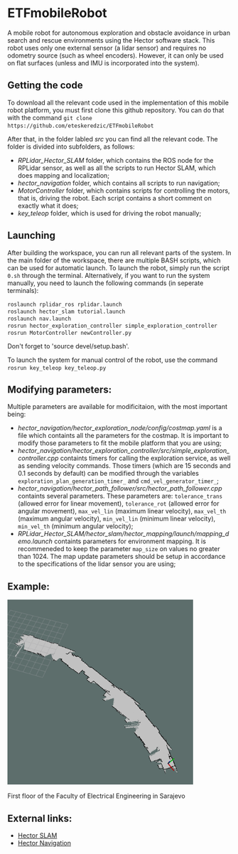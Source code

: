 # ETFmobileRobot
A mobile robot for autonomous exploration and obstacle avoidance in urban search and rescue environments using the Hector software stack. This robot uses only one external sensor (a lidar sensor) and requires no odometry source (such as wheel encoders). However, it can only be used on flat surfaces (unless and IMU is incorporated into the system). 

## Getting the code

To download all the relevant code used in the implementation of this mobile robot platform, you must first clone this github repository. You can do that with the command `git clone https://github.com/eteskeredzic/ETFmobileRobot`

After that, in the folder labled _src_ you can find all the relevant code. The folder is divided into subfolders, as follows:

- *RPLidar_Hector_SLAM* folder, which contains the ROS node for the RPLidar sensor, as well as all the scripts to run Hector SLAM, which does mapping and localization;
- *hector_navigation* folder, which contains all scripts to run navigation;
- *MotorController* folder, which contains scripts for controlling the motors, that is, driving the robot. Each script contains a short comment on exactly what it does;
- *key_teleop* folder, which is used for driving the robot manually;

## Launching

After building the workspace, you can run all relevant parts of the system. In the main folder of the workspace, there are multiple BASH scripts, which can be used for automatic launch. To launch the robot, simply run the script `0.sh` through the terminal. Alternatively, if you want to run the system manually, you need to launch the following commands (in seperate terminals):

```
roslaunch rplidar_ros rplidar.launch
roslaunch hector_slam tutorial.launch
roslaunch nav.launch
rosrun hector_exploration_controller simple_exploration_controller
rosrun MotorController newController.py
```
Don't forget to 'source devel/setup.bash'.

To launch the system for manual control of the robot, use the command `rosrun key_teleop key_teleop.py`

## Modifying parameters:

Multiple parameters are available for modificitaion, with the most important being:

- *hector_navigation/hector_exploration_node/config/costmap.yaml* is a file which containts all the parameters for the costmap. It is important to modify those parameters to fit the mobile platform that you are using;
- *hector_navigation/hector_exploration_controller/src/simple_exploration_controller.cpp* containts timers for calling the exploration service, as well as sending velocity commands. Those timers (which are 15 seconds and 0.1 seconds by default) can be modified through the variables `exploration_plan_generation_timer_` and `cmd_vel_generator_timer_`;
- *hector_navigation/hector_path_follower/src/hector_path_follower.cpp* containts several parameters. These parameters are: `tolerance_trans` (allowed error for linear movement), `tolerance_rot` (allowed error for angular movement), `max_vel_lin` (maximum linear velocity), `max_vel_th` (maximum angular velocity), `min_vel_lin` (minimum linear velocity), `min_vel_th` (minimum angular velocity);
- *RPLidar_Hector_SLAM/hector_slam/hector_mapping/launch/mapping_demo.launch* containts parameters for environment mapping. It is recommeneded to keep the parameter `map_size` on values no greater than 1024. The map update parameters should be setup in accordance to the specifications of the lidar sensor you are using; 

## Example:
 ![First floor of the Faculty of Electrical Engineering in Sarajevo](https://raw.githubusercontent.com/eteskeredzic/ETFmobileRobot/master/floormap.png)
 
First floor of the Faculty of Electrical Engineering in Sarajevo

## External links:

- [Hector SLAM](http://wiki.ros.org/hector_slam)
- [Hector Navigation](http://wiki.ros.org/hector_navigation)
